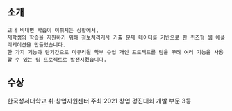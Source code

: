 ## 소개

```
교내 비대면 학습이 이뤄지는 상황에서, 
재학생의 학습을 지원하기 위해 정보처리기사 기출 문제 데이터를 기반으로 한 퀴즈형 웹 애플리케이션을 만들었습니다.
한 가지 기능과 단기간으로 마무리될 학부 수업 개인 프로젝트를 팀을 꾸려 여러 기능을 사용할 수 있는 팀 프로젝트로 발전시켰습니다.
```

## 수상

한국성서대학교 취·창업지원센터 주최 2021 창업 경진대회 개발 부문 3등
